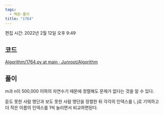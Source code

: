 ```yaml
---
tags:
  - 백준-풀이
title: "1764"
---
```


편집 시간: 2022년 2월 12일 오후 9:49

## 코드

[Algorithm/1764.py at main · Junroot/Algorithm](https://github.com/Junroot/Algorithm/blob/main/backjoon/1764.py)

## 풀이

m과 n이 500,000 이하의 자연수기 때문에 정렬해도 문제가 없다는 것을 알 수 있다.

듣도 못한 사람 명단과 보도 못한 사람 명단을 정렬한 뒤 각각의 인덱스를 i, j로 기억하고 더 작은 이름의 인덱스를 1씩 늘리면서 비교하면된다.
